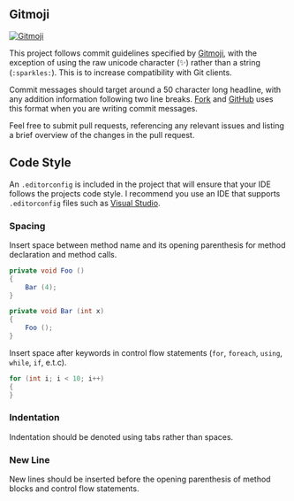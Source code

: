 ## Gitmoji

[![Gitmoji](https://img.shields.io/badge/gitmoji-%20😜%20😍-FFDD67.svg)](https://gitmoji.carloscuesta.me)

This project follows commit guidelines specified by [Gitmoji](https://gitmoji.carloscuesta.me), with the exception of using the raw unicode character (✨) rather than a string (`:sparkles:`). This is to increase compatibility with Git clients.

Commit messages should target around a 50 character long headline, with any addition information following two line breaks. [Fork](https://git-fork.com/) and [GitHub](https://github.com/) uses this format when you are writing commit messages.

Feel free to submit pull requests, referencing any relevant issues and listing a brief overview of the changes in the pull request.

## Code Style

An `.editorconfig` is included in the project that will ensure that your IDE follows the projects code style. I recommend you use an IDE that supports `.editorconfig` files such as [Visual Studio](https://visualstudio.microsoft.com/).

### Spacing

Insert space between method name and its opening parenthesis for method declaration and method calls.

```csharp
private void Foo ()
{
    Bar (4);
}

private void Bar (int x)
{
    Foo ();
}
```

Insert space after keywords in control flow statements (`for`, `foreach`, `using`, `while`, `if`, e.t.c).

```csharp
for (int i; i < 10; i++)
{
}
```

### Indentation

Indentation should be denoted using tabs rather than spaces. 

### New Line

New lines should be inserted before the opening parenthesis of method blocks and control flow statements.
